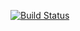 [![Build Status](https://travis-ci.org/SonarCommunity/sonar-xml.svg?branch=master)](https://travis-ci.org/SonarCommunity/sonar-xml)

